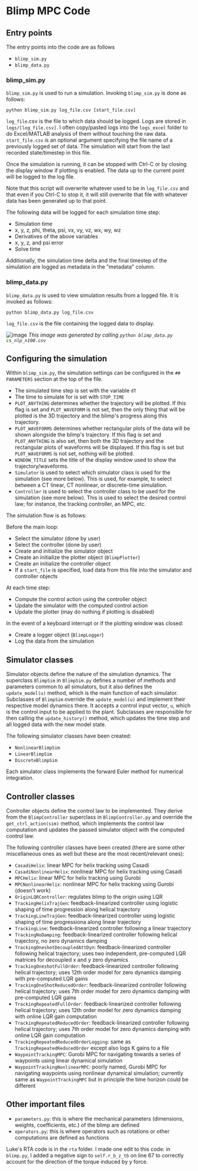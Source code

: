 # Blimp MPC Code

## Entry points

The entry points into the code are as follows
* `blimp_sim.py`
* `blimp_data.py`

### blimp_sim.py
`blimp_sim.py` is used to run a simulation. Invoking `blimp_sim.py` is done as follows:

`python blimp_sim.py log_file.csv [start_file.csv]`

`log_file`.csv is the file to which data should be logged. Logs are stored in `logs/[log_file.csv]`. I often copy/pasted logs into the `logs_excel` folder to do Excel/MATLAB analysis of them without touching the raw data.
`start_file.csv` is an optional argument specifying the file name of a previously logged set of data. The simulation will start from the last recorded state/timestep in this file.

Once the simulation is running, it can be stopped with Ctrl-C or by closing the display window if plotting is enabled. The data up to the current point will be logged to the log file.

Note that this script will overwrite whatever used to be in `log_file.csv` and that even if you Ctrl-C to stop it, it will still overwrite that file with whatever data has been generated up to that point.

The following data will be logged for each simulation time step:
* Simulation time
* x, y, z, phi, theta, psi, vx, vy, vz, wx, wy, wz
* Derivatives of the above variables
* x, y, z, and psi error
* Solve time

Additionally, the simulation time delta and the final timestep of the simulation are logged as metadata in the "metadata" column.

### blimp_data.py
`blimp_data.py` is used to view simulation results from a logged file. It is invoked as follows:

`python blimp_data.py log_file.csv`

`log_file.csv` is the file containing the logged data to display.

![image](https://github.com/MKasmalkar/blimp_mpc/assets/69477447/a5d816df-c3e4-48ea-807e-81f69c9ee0eb)
_This image was generated by calling `python blimp_data.py cs_nlp_n100.csv`_

## Configuring the simulation

Within `blimp_sim.py`, the simulation settings can be configured in the `## PARAMETERS` section at the top of the file.

* The simulated time step is set with the variable `dT`
* The time to simulate for is set with `STOP_TIME`
* `PLOT_ANYTHING` determines whether the trajectory will be plotted. If this flag is set and `PLOT_WAVEFORM` is not set, then the only thing that will be plotted is the 3D trajectory and the blimp's progress along this trajectory.
* `PLOT_WAVEFORMS` determines whether rectangular plots of the data will be shown alongside the blimp's trajectory. If this flag is set and `PLOT_ANYTHING` is also set, then both the 3D trajectory and the rectangular plots of waveforms will be displayed. If this flag is set but `PLOT_WAVEFORMS` is not set, nothing will be plotted.
* `WINDOW_TITLE` sets the title of the display window used to show the trajectory/waveforms.
* `Simulator` is used to select which simulator class is used for the simulation (see more below). This is used, for example, to select between a CT linear, CT nonlinear, or discrete-time simulation.
* `Controller` is used to select the controller class to be used for the simulation (see more below). This is used to select the desired control law; for instance, the tracking controller, an MPC, etc.

The simulation flow is as follows:

Before the main loop:
* Select the simulator (done by user)
* Select the controller (done by user)
* Create and initialize the simulator object
* Create an initialize the plotter object (`BlimpPlotter`)
* Create an initialize the controller object
* If a `start_file` is specified, load data from this file into the simulator and controller objects

At each time step:
* Compute the control action using the controller object
* Update the simulator with the computed control action
* Update the plotter (may do nothing if plotting is disabled)

In the event of a keyboard interrupt or if the plotting window was closed:
* Create a logger object (`BlimpLogger`)
* Log the data from the simulation

## Simulator classes

Simulator objects define the nature of the simulation dynamics. The superclass `BlimpSim` in `BlimpSim.py` defines a number of methods and parameters common to all simulators, but it also defines the `update_model(u)` method, which is the main function of each simulator. Subclasses of `BlimpSim` override the `update_model(u)` and implement their respective model dynamics there. It accepts a control input vector, `u`, which is the control input to be applied to the plant. Subclasses are responsible for then calling the `update_history()` method, which updates the time step and all logged data with the new model state.

The following simulator classes have been created:
* `NonlinearBlimpSim`
* `LinearBlimpSim`
* `DiscreteBlimpSim`

Each simulator class implements the forward Euler method for numerical integration.

## Controller classes

Controller objects define the control law to be implemented. They derive from the `BlimpController` superclass in `BlimpController.py` and override the `get_ctrl_action(sim)` method, which implements the control law computation and updates the passed simulator object with the computed control law.

The following controller classes have been created (there are some other miscellaneous ones as well but these are the most recent/relevant ones):
* `CasadiHelix`: linear MPC for helix tracking using Casadi
* `CasadiNonlinearHelix`: nonlinear MPC for helix tracking using Casadi
* `MPCHelix`: linear MPC for helix tracking using Gurobi
* `MPCNonlinearHelix`: nonlinear MPC for helix tracking using Gurobi (doesn't work)
* `OriginLQRController`: regulates blimp to the origin using LQR
* `TrackingHelixTrajGen`: feedback-linearized controller using logistic shaping of time progression along helical trajectory
* `TrackingLineTrajGen`: feedback-linearized controller using logistic shaping of time progressiona along linear trajectory
* `TrackingLine`: feedback-linearized controller following a linear trajectory
* `TrackingNoDamping`: feedback-linearized controller following helical trajectory, no zero dynamics damping
* `TrackingOneshotDecoupledAttDyn`: feedback-linearized controller following helical trajectory; uses two independent, pre-computed LQR matrices for decoupled x and y zero dynamics
* `TrackingOneshotFullOrder`: feedback-linearized controller following helical trajectory; uses 12th order model for zero dynamics damping with pre-computed LQR gains
* `TrackingOneShotReducedOrder`: feedback-linearized controller following helical trajectory; uses 7th order model for zero dynamics damping with pre-computed LQR gains
* `TrackingRepeatedFullOrder`: feedback-linearized controller following helical trajectory; uses 12th order model for zero dynamics damping with online LQR gain computation
* `TrackingRepeatedReducedOrder`: feedback-linearized controller following helical trajectory; uses 7th order model for zero dynamics damping with online LQR gain computation
* `TrackingRepeatedReducedOrderLogging`: same as `TrackingRepeatedReducedOrder` except also logs K gains to a file
* `WaypointTrackingMPC`: Gurobi MPC for navigating towards a series of waypoints using linear dynamical simulation
* `WaypointTrackingNonlinearMPC`: poorly named, Gurobi MPC for navigating waypoints using nonlinear dynamical simulation; currently same as `WaypointTrackingMPC` but in principle the time horizon could be different

## Other important files

* `parameters.py`: this is where the mechanical parameters (dimensions, weights, coefficients, etc.) of the blimp are defined
* `operators.py`: this is where operators such as rotations or other computations are defined as functions

Luke's RTA code is in the `rta` folder. I made one edit to this code: in `blimp.py`, I added a negative sign to `self.r_b_z_tb` on line 67 to correctly account for the direction of the torque induced by y force.
